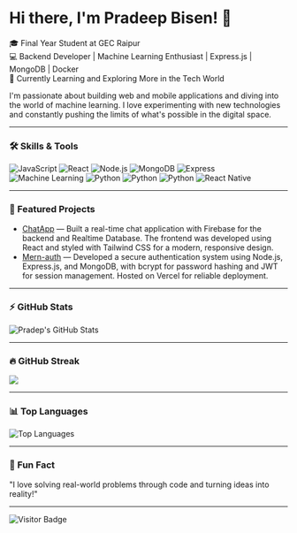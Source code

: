 # Hi there, I'm Pradeep Bisen! 👋

🎓 Final Year Student at GEC Raipur <br>
💻 Backend Developer | Machine Learning Enthusiast | Express.js | MongoDB | Docker <br>
🚀 Currently Learning and Exploring More in the Tech World

I'm passionate about building web and mobile applications and diving into the world of machine learning. I love experimenting with new technologies and constantly pushing the limits of what's possible in the digital space.

---

### 🛠️ Skills & Tools
![JavaScript](https://img.shields.io/badge/-JavaScript-F7DF1E?style=flat&logo=javascript&logoColor=black)
![React](https://img.shields.io/badge/-React-61DAFB?style=flat&logo=react&logoColor=black)
![Node.js](https://img.shields.io/badge/-Node.js-339933?style=flat&logo=node.js&logoColor=white)
![MongoDB](https://img.shields.io/badge/-MongoDB-47A248?style=flat&logo=mongodb&logoColor=white)
![Express](https://img.shields.io/badge/-Express-000000?style=flat&logo=express&logoColor=white)
![Machine Learning](https://img.shields.io/badge/-Machine%20Learning-FF6F00?style=flat)
![Python](https://img.shields.io/badge/-Docker-3776AB?style=flat&logo=docker&logoColor=white)
![Python](https://img.shields.io/badge/-Python-3776AB?style=flat&logo=python&logoColor=white)
![Python](https://img.shields.io/badge/-Python-3776AB?style=flat&logo=react_native&logoColor=white)
![React Native](https://img.shields.io/badge/-React%20Native-61DAFB?style=flat)

---

### 🌟 Featured Projects
- [ChatApp](https://github.com/pradepbisen/ChatApp) —  Built a real-time chat application with Firebase for the backend and Realtime Database. The frontend was
 developed using React and styled with Tailwind CSS for a modern, responsive design.
- [Mern-auth](https://github.com/pradeepSDE/Mern-authentication) —  Developed a secure authentication system using Node.js, Express.js, and MongoDB, with bcrypt for password
 hashing and JWT for session management. Hosted on Vercel for reliable deployment.

---

### ⚡ GitHub Stats
![Pradep's GitHub Stats](https://github-readme-stats.vercel.app/api?username=pradeepSDE&show_icons=true&theme=radical)


---

### 🔥 GitHub Streak

![](https://github-readme-streak-stats.herokuapp.com/?user=pradeepSDE&theme=nightowl&hide_border=false)<br/> 


---

### 📊 Top Languages
![Top Languages](https://github-readme-stats.vercel.app/api/top-langs/?username=pradeepSDE&layout=compact&theme=radical)

---

### 💬 Fun Fact
"I love solving real-world problems through code and turning ideas into reality!"

---

![Visitor Badge](https://visitor-badge.laobi.icu/badge?page_id=pradeepSDE.pradeepSDE)
